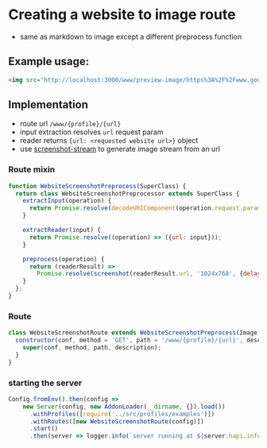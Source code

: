 # Creating a website to image route

- same as markdown to image except a different preprocess function

## Example usage:

```html
<img src="http://localhost:3000/www/preview-image/https%3A%2F%2Fwww.google.com" alt="google screenshot">
```

## Implementation

- route url `/www/{profile}/{url}`
- input extraction resolves `url` request param
- reader returns `{url: <requested website url>}` object
- use [screenshot-stream](https://github.com/kevva/screenshot-stream) to generate image stream from an url

### Route mixin

```js
function WebsiteScreenshotPreprocess(SuperClass) {
  return class WebsiteScreenshotPreprocessor extends SuperClass {
    extractInput(operation) {
      return Promise.resolve(decodeURIComponent(operation.request.params.url));
    }

    extractReader(input) {
      return Promise.resolve((operation) => ({url: input}));
    }

    preprocess(operation) {
      return (readerResult) =>
        Promise.resolve(screenshot(readerResult.url, '1024x768', {delay: 1, crop: true}));
    }
  };
}
```

### Route

```js
class WebsiteScreenshotRoute extends WebsiteScreenshotPreprocess(Image) {
  constructor(conf, method = 'GET', path = '/www/{profile}/{url}', description = 'Profile website screenshot conversion') {
    super(conf, method, path, description);
  }
}
```

### starting the server

```js
Config.fromEnv().then(config => 
    new Server(config, new AddonLoader(__dirname, {}).load())
      .withProfiles([require('../src/profiles/examples')])
      .withRoutes([new WebsiteScreenshotRoute(config)])
      .start()
      .then(server => logger.info(`server running at ${server.hapi.info.uri}`)));
```

